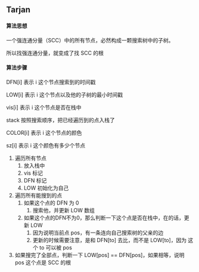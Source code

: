 ## Tarjan

#### 算法思想

一个强连通分量（SCC）中的所有节点，必然构成一颗搜索树中的子树。

所以找强连通分量，就变成了找 SCC 的根

#### 算法步骤

DFN[i] 表示 i 这个节点搜索到的时间戳

LOW[i] 表示 i 这个节点以及他的子树的最小时间戳

vis[i] 表示 i 这个节点是否在栈中

stack 按照搜索顺序，把已经遍历到的点入栈了

COLOR[i] 表示 i 这个节点的颜色

sz[i] 表示 i 这个颜色有多少个节点

1. 遍历所有节点
   1. 放入栈中
   2. vis 标记
   3. DFN 标记
   4. LOW 初始化为自己
2. 遍历所有能搜到的点
   1. 如果这个点的 DFN 为 0
      1. 搜索他，并更新 LOW 数组
   2. 如果这个点的DFN不为0，那么判断一下这个点是否在栈中，在的话，更新 LOW
      1. 因为说明当前点 pos，有一条连向自己搜索树的父亲的边
      2. 更新的时候需要注意，是和 DFN[to] 去比，而不是 LOW[to]，因为 这个 to 可以被 pos
3. 如果搜完了全部点，判断一下 LOW[pos] == DFN[pos]，如果相等，说明 pos 这个点是 SCC 的根